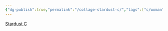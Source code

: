 ```yaml
---
{"dg-publish":true,"permalink":"/collage-stardust-c/","tags":["c/woman","c/C","c/abstract","c/brown","c/green","c/mental-finish"],"created":"2024-01-03T13:40:30.533-05:00","updated":"2024-01-03T13:41:14.362-05:00"}
---
```



[Stardust C](https://www.instagram.com/p/CIeRUoIBEJg/)
